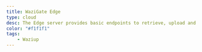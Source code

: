 ```yaml
---
title: WaziGate Edge
type: cloud
desc: The Edge server provides basic endpoints to retrieve, upload and change device, sensor and actuator data. You can use REST API and MQTT on all endpoints.
color: "#f1f1f1"
tags:
    - Waziup
---
```

